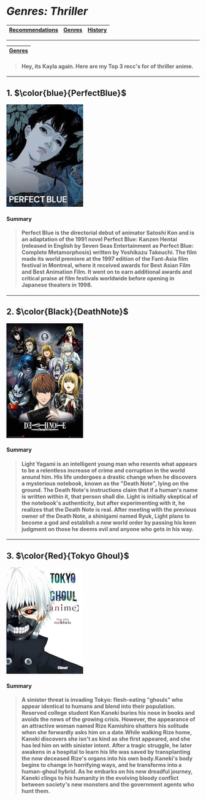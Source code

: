# *Genres: Thriller* 
| [Recommendations](Recs/RecsMain.md) | [Genres](Genres/GenreMain.md) | [History](History/HistoryMain.md)|
| ----------- | ----------- |-----------------|
---
| [Genres](GenreMain.md) | 
|------------|
>#### Hey, its Kayla again. Here are my Top 3 recc's for of thriller anime.
---
## 1. $\color{blue}{PerfectBlue}$
![PerfectBlue Image](PB.jpeg)
#### Summary 
>#### Perfect Blue is the directorial debut of animator Satoshi Kon and is an adaptation of the 1991 novel Perfect Blue: Kanzen Hentai (released in English by Seven Seas Entertainment as Perfect Blue: Complete Metamorphosis) written by Yoshikazu Takeuchi. The film made its world premiere at the 1997 edition of the Fant-Asia film festival in Montreal, where it received awards for Best Asian Film and Best Animation Film. It went on to earn additional awards and critical praise at film festivals worldwide before opening in Japanese theaters in 1998.
---
## 2. $\color{Black}{DeathNote}$
![DeathNote Image](DN.jpg)
#### Summary
>#### Light Yagami is an intelligent young man who resents what appears to be a relentless increase of crime and corruption in the world around him. His life undergoes a drastic change when he discovers a mysterious notebook, known as the "Death Note", lying on the ground. The Death Note's instructions claim that if a human's name is written within it, that person shall die. Light is initially skeptical of the notebook's authenticity, but after experimenting with it, he realizes that the Death Note is real. After meeting with the previous owner of the Death Note, a shinigami named Ryuk, Light plans to become a god and establish a new world order by passing his keen judgment on those he deems evil and anyone who gets in his way.
---
## 3. $\color{Red}{Tokyo Ghoul}$
![ToykoGhoul Image](TG.jpg)

#### Summary

>#### A sinister threat is invading Tokyo: flesh-eating "ghouls" who appear identical to humans and blend into their population. Reserved college student Ken Kaneki buries his nose in books and avoids the news of the growing crisis. However, the appearance of an attractive woman named Rize Kamishiro shatters his solitude when she forwardly asks him on a date.While walking Rize home, Kaneki discovers she isn't as kind as she first appeared, and she has led him on with sinister intent. After a tragic struggle, he later awakens in a hospital to learn his life was saved by transplanting the now deceased Rize's organs into his own body.Kaneki's body begins to change in horrifying ways, and he transforms into a human-ghoul hybrid. As he embarks on his new dreadful journey, Kaneki clings to his humanity in the evolving bloody conflict between society's new monsters and the government agents who hunt them.
